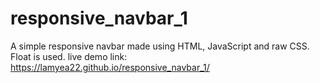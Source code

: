 # responsive_navbar_1
A simple responsive navbar made using HTML, JavaScript and raw CSS.
Float is used.
live demo link: https://lamyea22.github.io/responsive_navbar_1/
